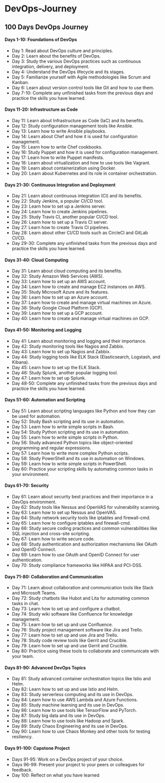 # DevOps-Journey
## 100 Days DevOps Journey
#### Days 1-10: Foundations of DevOps
-	Day 1: Read about DevOps culture and principles.
-	Day 2: Learn about the benefits of DevOps.
-	Day 3: Study the various DevOps practices such as continuous integration, delivery, and deployment.
-	Day 4: Understand the DevOps lifecycle and its stages.
-	Day 5: Familiarize yourself with Agile methodologies like Scrum and Kanban.
-	Day 6: Learn about version control tools like Git and how to use them.
-	Day 7-10: Complete any unfinished tasks from the previous days and practice the skills you have learned.
#### Days 11-20: Infrastructure as Code
-	Day 11: Learn about Infrastructure as Code (IaC) and its benefits.
-	Day 12: Study configuration management tools like Ansible.
-	Day 13: Learn how to write Ansible playbooks.
-	Day 14: Learn about Chef and how it is used for configuration management.
-	Day 15: Learn how to write Chef cookbooks.
-	Day 16: Study Puppet and how it is used for configuration management.
-	Day 17: Learn how to write Puppet manifests.
-	Day 18: Learn about virtualization and how to use tools like Vagrant.
-	Day 19: Learn about containerization using Docker.
-	Day 20: Learn about Kubernetes and its role in container orchestration.
#### Days 21-30: Continuous Integration and Deployment
-	Day 21: Learn about continuous integration (CI) and its benefits.
-	Day 22: Study Jenkins, a popular CI/CD tool.
-	Day 23: Learn how to set up a Jenkins server.
-	Day 24: Learn how to create Jenkins pipelines.
-	Day 25: Study Travis CI, another popular CI/CD tool.
-	Day 26: Learn how to set up a Travis CI server.
-	Day 27: Learn how to create Travis CI pipelines.
-	Day 28: Learn about other CI/CD tools such as CircleCI and GitLab CI/CD.
-	Day 29-30: Complete any unfinished tasks from the previous days and practice the skills you have learned.
#### Days 31-40: Cloud Computing
-	Day 31: Learn about cloud computing and its benefits.
-	Day 32: Study Amazon Web Services (AWS).
-	Day 33: Learn how to set up an AWS account.
-	Day 34: Learn how to create and manage EC2 instances on AWS.
-	Day 35: Study Microsoft Azure and its features.
-	Day 36: Learn how to set up an Azure account.
-	Day 37: Learn how to create and manage virtual machines on Azure.
-	Day 38: Study Google Cloud Platform (GCP).
-	Day 39: Learn how to set up a GCP account.
-	Day 40: Learn how to create and manage virtual machines on GCP.
#### Days 41-50: Monitoring and Logging
-	Day 41: Learn about monitoring and logging and their importance.
-	Day 42: Study monitoring tools like Nagios and Zabbix.
-	Day 43: Learn how to set up Nagios and Zabbix.
-	Day 44: Study logging tools like ELK Stack (Elasticsearch, Logstash, and Kibana).
-	Day 45: Learn how to set up the ELK Stack.
-	Day 46: Study Splunk, another popular logging tool.
-	Day 47: Learn how to set up Splunk.
-	Day 48-50: Complete any unfinished tasks from the previous days and practice the skills you have learned.
#### Days 51-60: Automation and Scripting
-	Day 51: Learn about scripting languages like Python and how they can be used for automation.
-	Day 52: Study Bash scripting and its use in automation.
-	Day 53: Learn how to write simple scripts in Bash.
-	Day 54: Study Python scripting and its use in automation.
-	Day 55: Learn how to write simple scripts in Python.
-	Day 56: Study advanced Python topics like object-oriented programming and regular expressions.
-	Day 57: Learn how to write more complex Python scripts.
-	Day 58: Study PowerShell and its use in automation on Windows.
-	Day 59: Learn how to write simple scripts in PowerShell.
-	Day 60: Practice your scripting skills by automating common tasks in your environment.
#### Days 61-70: Security
-	Day 61: Learn about security best practices and their importance in a DevOps environment.
-	Day 62: Study tools like Nessus and OpenVAS for vulnerability scanning.
-	Day 63: Learn how to set up Nessus and OpenVAS.
-	Day 64: Study network security tools like iptables and firewall-cmd.
-	Day 65: Learn how to configure iptables and firewall-cmd.
-	Day 66: Study secure coding practices and common vulnerabilities like SQL injection and cross-site scripting.
-	Day 67: Learn how to write secure code.
-	Day 68: Study authentication and authorization mechanisms like OAuth and OpenID Connect.
-	Day 69: Learn how to use OAuth and OpenID Connect for user authentication.
-	Day 70: Study compliance frameworks like HIPAA and PCI-DSS.
#### Days 71-80: Collaboration and Communication
-	Day 71: Learn about collaboration and communication tools like Slack and Microsoft Teams.
-	Day 72: Study chatbots like Hubot and Lita for automating common tasks in chat.
-	Day 73: Learn how to set up and configure a chatbot.
-	Day 74: Study wiki software like Confluence for knowledge management.
-	Day 75: Learn how to set up and use Confluence.
-	Day 76: Study project management software like Jira and Trello.
-	Day 77: Learn how to set up and use Jira and Trello.
-	Day 78: Study code review tools like Gerrit and Crucible.
-	Day 79: Learn how to set up and use Gerrit and Crucible.
-	Day 80: Practice using these tools to collaborate and communicate with your team.
#### Days 81-90: Advanced DevOps Topics
-	Day 81: Study advanced container orchestration topics like Istio and Helm.
-	Day 82: Learn how to set up and use Istio and Helm.
-	Day 83: Study serverless computing and its use in DevOps.
-	Day 84: Learn how to use AWS Lambda and Azure Functions.
-	Day 85: Study machine learning and its use in DevOps.
-	Day 86: Learn how to use tools like TensorFlow and PyTorch.
-	Day 87: Study big data and its use in DevOps.
-	Day 88: Learn how to use tools like Hadoop and Spark.
-	Day 89: Study Chaos Engineering and its use in DevOps.
-	Day 90: Learn how to use Chaos Monkey and other tools for testing resiliency.
#### Days 91-100: Capstone Project
-	Days 91-95: Work on a DevOps project of your choice.
-	Days 96-99: Present your project to your peers or colleagues for feedback.
-	Day 100: Reflect on what you have learned
